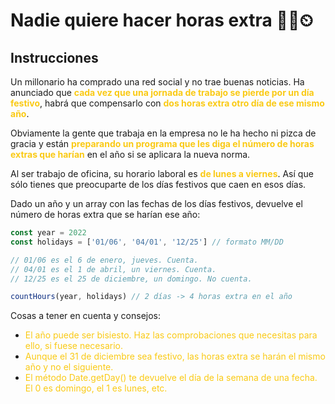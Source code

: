 # Nadie quiere hacer horas extra 👨‍🏭⏲
## Instrucciones

Un millonario ha comprado una red social y no trae buenas noticias. Ha anunciado que **<span style="color:#faca15">cada vez que una jornada de trabajo se pierde por un día festivo</span>**, habrá que compensarlo con **<span style="color:#faca15">dos horas extra otro día de ese mismo año</span>**.

Obviamente la gente que trabaja en la empresa no le ha hecho ni pizca de gracia y están **<span style="color:#faca15">preparando un programa que les diga el número de horas extras que harían</span>** en el año si se aplicara la nueva norma.

Al ser trabajo de oficina, su horario laboral es **<span style="color:#faca15">de lunes a viernes</span>**. Así que sólo tienes que preocuparte de los días festivos que caen en esos días.

Dado un año y un array con las fechas de los días festivos, devuelve el número de horas extra que se harían ese año:

``` ts
const year = 2022
const holidays = ['01/06', '04/01', '12/25'] // formato MM/DD

// 01/06 es el 6 de enero, jueves. Cuenta.
// 04/01 es el 1 de abril, un viernes. Cuenta.
// 12/25 es el 25 de diciembre, un domingo. No cuenta.

countHours(year, holidays) // 2 días -> 4 horas extra en el año
```
Cosas a tener en cuenta y consejos:

* <span style="color:#faca15">El año puede ser bisiesto. Haz las comprobaciones que necesitas para ello, si fuese necesario.</span>
* <span style="color:#faca15">Aunque el 31 de diciembre sea festivo, las horas extra se harán el mismo año y no el siguiente.</span>
* <span style="color:#faca15">El método Date.getDay() te devuelve el día de la semana de una fecha. El 0 es domingo, el 1 es lunes, etc.</span>